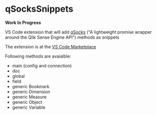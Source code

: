 # qSocksSnippets

**Work In Progress**

VS Code extension that will add [qSocks](https://github.com/mindspank/qsocks) ("A lightweight promise wrapper around the Qlik Sense Engine API") methods as snippets

The extension is at the [VS Code Marketplace](https://marketplace.visualstudio.com/items?itemName=stefanstoichev.qsockssnippet) 

Following methods are avaialble:

 * main (config and connection)
 * doc
 * global
 * field
 * generic Bookmark
 * generic Dimension
 * generic Measure
 * generic Object
 * generic Variable

